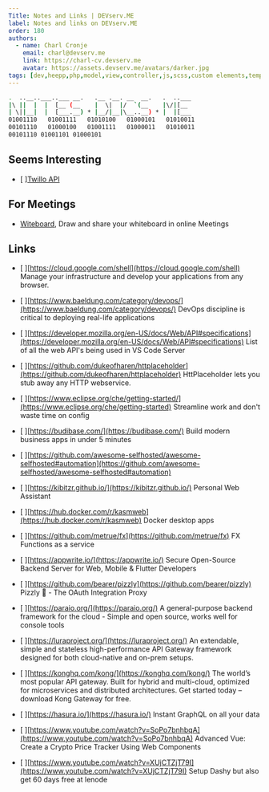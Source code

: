 ```yaml
---
Title: Notes and Links | DEVserv.ME
label: Notes and links on DEVserv.ME
order: 180
authors:
  - name: Charl Cronje
    email: charl@devserv.me
    link: https://charl-cv.devserv.me
    avatar: https://assets.devserv.me/avatars/darker.jpg
tags: [dev,heepp,php,model,view,controller,js,scss,custom elements,templates,events,frontend]
---
```



```sh
.  ..__..___..___ __.   .__ .__. __  __.   .  ..___
|\ ||  |  |  [__ (__    |  \|  |/  `(__    |\/|[__ 
| \||__|  |  [___.__) * |__/|__|\__..__) * |  |[___
01001110   01001111   01010100   01000101   01010011 
00101110   01000100   01001111   01000011   01010011 
00101110 01001101 01000101                                                    
```

## Seems Interesting

- [ ][Twillo API](twillo.md)


## For Meetings

- [Witeboard](https://witeboard.com), Draw and share your whiteboard in online Meetings



## Links

- [ ][https://cloud.google.com/shell](https://cloud.google.com/shell)
Manage your infrastructure and develop your applications from any browser.

- [ ][https://www.baeldung.com/category/devops/](https://www.baeldung.com/category/devops/)
DevOps discipline is critical to deploying real-life applications

- [ ][https://developer.mozilla.org/en-US/docs/Web/API#specifications](https://developer.mozilla.org/en-US/docs/Web/API#specifications)
List of all the web API's being used in VS Code Server

- [ ][https://github.com/dukeofharen/httplaceholder](https://github.com/dukeofharen/httplaceholder)
HttPlaceholder lets you stub away any HTTP webservice.

- [ ][https://www.eclipse.org/che/getting-started/](https://www.eclipse.org/che/getting-started)
Streamline work and don't waste time on config

- [ ][https://budibase.com/](https://budibase.com/)
Build modern business apps in under 5 minutes

- [ ][https://github.com/awesome-selfhosted/awesome-selfhosted#automation](https://github.com/awesome-selfhosted/awesome-selfhosted#automation)

- [ ][https://kibitzr.github.io/](https://kibitzr.github.io/)
Personal Web Assistant

- [ ][https://hub.docker.com/r/kasmweb](https://hub.docker.com/r/kasmweb)
Docker desktop apps

- [ ][https://github.com/metrue/fx](https://github.com/metrue/fx)
FX Functions as a service 

- [ ][https://appwrite.io/](https://appwrite.io/)
Secure Open-Source Backend Server for Web, Mobile & Flutter Developers

- [ ][https://github.com/bearer/pizzly](https://github.com/bearer/pizzly)
Pizzly 🐻 - The OAuth Integration Proxy

- [ ][https://paraio.org/](https://paraio.org/)
A general-purpose backend framework for the cloud - Simple and open source, works well for console tools

- [ ][https://luraproject.org/](https://luraproject.org/)
An extendable, simple and stateless high-performance API Gateway framework designed for both cloud-native and on-prem setups.

- [ ][https://konghq.com/kong/](https://konghq.com/kong/)
The world’s most popular API gateway. Built for hybrid and multi-cloud, optimized for microservices and distributed architectures. Get started today – download Kong Gateway for free.

- [ ][https://hasura.io/](https://hasura.io/)
Instant GraphQL on all your data

- [ ][https://www.youtube.com/watch?v=SoPo7bnhbqA](https://www.youtube.com/watch?v=SoPo7bnhbqA)
Advanced Vue: Create a Crypto Price Tracker Using Web Components

- [ ][https://www.youtube.com/watch?v=XUjCTZjT79I](https://www.youtube.com/watch?v=XUjCTZjT79I)
Setup Dashy but also get 60 days free at lenode